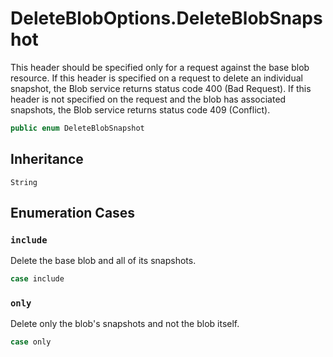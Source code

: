 # DeleteBlobOptions.DeleteBlobSnapshot

This header should be specified only for a request against the base blob resource.
If this header is specified on a request to delete an individual snapshot, the Blob
service returns status code 400 (Bad Request).
If this header is not specified on the request and the blob has associated snapshots,
the Blob service returns status code 409 (Conflict).

``` swift
public enum DeleteBlobSnapshot
```

## Inheritance

`String`

## Enumeration Cases

### `include`

Delete the base blob and all of its snapshots.

``` swift
case include
```

### `only`

Delete only the blob's snapshots and not the blob itself.

``` swift
case only
```
